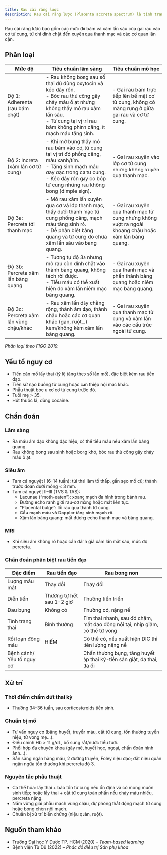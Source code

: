 ```yaml
---
title: Rau cài răng lược
description: Rau cài răng lược (Placenta accreta spectrum) là tình trạng bánh rau bám và xâm lấn sâu bất thường vào thành cơ tử cung, làm tăng cao nguy cơ chảy máu nghiêm trọng, phải truyền máu, cắt tử cung và tỷ lệ tử vong mẹ.
---
```


Rau cài răng lược bao gồm các mức độ bám và xâm lấn sâu của gai rau vào cơ tử cung, từ chỉ dính chặt đến xuyên qua thanh mạc và các cơ quan lân cận. 

## Phân loại

| Mức độ                                    | Tiêu chuẩn lâm sàng                                                                                                                                                                                                                                                                                                                                                                                                                                                                                              | Tiêu chuẩn mô học                                                                                                                                                                                                                                           |
|--------------------------------------------|------------------------------------------------------------------------------------------------------------------------------------------------------------------------------------------------------------------------------------------------------------------------------------------------------------------------------------------------------------------------------------------------------------------------------------------------------------------------------------------------------------------|-------------------------------------------------------------------------------------------------------------------------------------------------------------------------------------------------------------------------------------------------------------|
| Độ 1: Adherenta (rau bám chặt)        | - Rau không bong sau sổ thai dù dùng oxytocin và kéo dây rốn.<br>- Bóc rau thủ công gây chảy máu ồ ạt nhưng không thấy mô rau xâm lấn sâu.<br>- Tử cung tại vị trí rau bám không phình căng, ít mạch máu tăng sinh.                                                                                                                                                                                                                                                           | - Gai rau bám trực tiếp lên bề mặt cơ tử cung, không có màng rụng ở giữa gai rau và cơ tử cung.                                                                                                                                                             |
| Độ 2: Increta (xâm lấn cơ tử cung)     | - Khi mở bụng thấy mô rau bám vào cơ, tử cung tại vị trí đó phồng căng, màu xanh/tím.<br>- Tăng sinh mạch máu dày đặc trong cơ tử cung.<br>- Kéo dây rốn gây co bóp tử cung nhưng rau không bong (dimple sign).                                                                                                                                                                                                                                                                                                  | - Gai rau xuyên vào lớp cơ tử cung nhưng không xuyên qua thanh mạc.                                                                                                                                                                                        |
| Độ 3a: Percreta tới thanh mạc          | - Mô rau xâm lấn xuyên qua cơ và lớp thanh mạc, thấy dưới thanh mạc tử cung phồng căng, mạch máu tăng sinh rõ.<br>- Dễ phân biệt bàng quang và tử cung do chưa xâm lấn sâu vào bàng quang.                                                                                                                                                                                                                                                                                                                            | - Gai rau xuyên qua thanh mạc tử cung nhưng không vượt ra ngoài khoang chậu hoặc xâm lấn bàng quang.                                                                                                                                                        |
| Độ 3b: Percreta xâm lấn bàng quang      | - Tương tự độ 3a nhưng mô rau còn dính chặt vào thành bàng quang, không tách rời được.<br>- Tiểu máu có thể xuất hiện do xâm lấn niêm mạc bàng quang.                                                                                                                                                                                                                                                                                                                                                               | - Gai rau xuyên qua thanh mạc và phần thành bàng quang hoặc niêm mạc bàng quang.                                                                                                                                                                           |
| Độ 3c: Percreta xâm lấn vùng chậu/khác | - Rau xâm lấn dây chằng rộng, thành âm đạo, thành chậu hoặc các cơ quan khác (gan, ruột…) kèm/không kèm xâm lấn bàng quang.                                                                                                                                                                                                                                                                                                                                                                                        | - Gai rau xuyên qua thanh mạc tử cung và xâm lấn vào các cấu trúc ngoài tử cung.                                                                                                                                                                            |

_Phân loại theo FIGO 2019._

## Yếu tố nguy cơ

- Tiền căn mổ lấy thai (tỷ lệ tăng theo số lần mổ), đặc biệt kèm rau tiền đạo.  
- Tiền sử nạo buồng tử cung hoặc can thiệp nội mạc khác.  
- Phẫu thuật bóc u xơ cơ tử cung trước đó.  
- Tuổi mẹ > 35.  
- Hút thuốc lá, dùng cocaine.  


## Chẩn đoán

### Lâm sàng

- Ra máu âm đạo không đặc hiệu, có thể tiểu máu nếu xâm lấn bàng quang.  
- Rau không bong sau sinh hoặc bong khó, bóc rau thủ công gây chảy máu ồ ạt.  

### Siêu âm

- Tam cá nguyệt I (6–14 tuần): túi thai làm tổ thấp, gần sẹo mổ cũ; thành trước đoạn dưới mỏng < 3 mm.  
- Tam cá nguyệt II–III (TVS & TAS):  
  - Lacunae (“moth-eaten”): xoang mạch đa hình trong bánh rau.  
  - Đường echo ranh giới rau-cơ mỏng hoặc mất liên tục.  
  - “Placental bulge”: lồi rau qua thành tử cung.  
  - Cầu mạch máu và Doppler tăng sinh mạch rõ.  
  - Xâm lấn bàng quang: mất đường echo thanh mạc và bàng quang.  

### MRI

- Khi siêu âm không rõ hoặc cần đánh giá xâm lấn mặt sau, mức độ percreta.  


### Chẩn đoán phân biệt rau tiền đạo

| Đặc điểm          | Rau tiền đạo      | Rau bong non                       |
|--------------------|---------------------|-------------------------------------|
| Lượng máu mất     | Thay đổi           | Thay đổi                           |
| Diễn tiến         | Thường tự hết sau 1-2 giờ | Thường tiến triển             |
| Đau bụng          | Không có           | Thường có, nặng nề                 |
| Tình trạng thai | Bình thường        | Tim thai nhanh, sau đó chậm, mất dao động nội tại, nhịp giảm, có thể tử vong |
| Rối loạn đông máu | HIẾM               | Có thể có, nếu xuất hiện DIC thì tiên lượng nặng nề |
| Bệnh cảnh/ Yếu tố nguy cơ |                    | Chấn thương bụng, tăng huyết áp thai kỳ-tiền sản giật, đa thai, đa ối |

## Xử trí

### Thời điểm chấm dứt thai kỳ

- Thường 34–36 tuần, sau corticosteroids tiền sinh.  

### Chuẩn bị mổ

- Tư vấn nguy cơ (băng huyết, truyền máu, cắt tử cung, tổn thương tuyến niệu, tử vong mẹ…).  
- Điều chỉnh Hb > 11 g/dL, bổ sung sắt/nước tiểu tươi.  
- Phối hợp đa chuyên khoa (gây mê, huyết học, ngoại, chẩn đoán hình ảnh…).  
- Sẵn sàng ngân hàng máu, 2 đường truyền, Foley niệu đạo; đặt niệu quản ngăn ngừa tổn thương khi percreta độ 3.  

### Nguyên tắc phẫu thuật

- Cá thể hóa: lấy thai + bảo tồn tử cung nếu ổn định và có mong muốn sinh tiếp; hoặc lấy thai + cắt tử cung toàn phần nếu chảy máu nhiều, percreta nặng.  
- Nắm vững giải phẫu mạch vùng chậu, dự phòng thắt động mạch tử cung hoặc bóng chèn nội mạch.  
- Chuẩn bị xử trí biến chứng (niệu quản, ruột).  


## Nguồn tham khảo

- Trường Đại học Y Dược TP. HCM (2020) – _Team-based learning_  
- Bệnh viện Từ Dũ (2022) – _Phác đồ điều trị Sản phụ khoa_  
